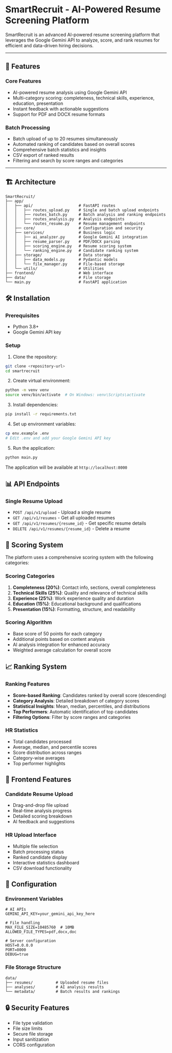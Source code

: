 # SmartRecruit - AI-Powered Resume Screening Platform

SmartRecruit is an advanced AI-powered resume screening platform that leverages the Google Gemini API to analyze, score, and rank resumes for efficient and data-driven hiring decisions.

---

## 🚀 Features

### Core Features
- AI-powered resume analysis using Google Gemini API
- Multi-category scoring: completeness, technical skills, experience, education, presentation
- Instant feedback with actionable suggestions
- Support for PDF and DOCX resume formats

### Batch Processing
- Batch upload of up to 20 resumes simultaneously
- Automated ranking of candidates based on overall scores
- Comprehensive batch statistics and insights
- CSV export of ranked results
- Filtering and search by score ranges and categories

---

## 🏗️ Architecture


```
SmartRecruit/
├── app/
│   ├── api/                    # FastAPI routes
│   │   ├── routes_upload.py    # Single and batch upload endpoints
│   │   ├── routes_batch.py     # Batch analysis and ranking endpoints
│   │   ├── routes_analysis.py  # Analysis endpoints
│   │   └── routes_resume.py    # Resume management endpoints
│   ├── core/                   # Configuration and security
│   ├── services/               # Business logic
│   │   ├── ai_analyzer.py      # Google Gemini AI integration
│   │   ├── resume_parser.py    # PDF/DOCX parsing
│   │   ├── scoring_engine.py   # Resume scoring system
│   │   └── ranking_engine.py   # Candidate ranking system
│   ├── storage/                # Data storage
│   │   ├── data_models.py      # Pydantic models
│   │   └── file_manager.py     # File-based storage
│   └── utils/                  # Utilities
├── frontend/                   # Web interface
├── data/                       # File storage
└── main.py                     # FastAPI application
```

## 🛠️ Installation

### Prerequisites
- Python 3.8+
- Google Gemini API key

### Setup
1. Clone the repository:
```bash
git clone <repository-url>
cd smartrecruit
```

2. Create virtual environment:
```bash
python -m venv venv
source venv/bin/activate  # On Windows: venv\Scripts\activate
```

3. Install dependencies:
```bash
pip install -r requirements.txt
```

4. Set up environment variables:
```bash
cp env.example .env
# Edit .env and add your Google Gemini API key
```

5. Run the application:
```bash
python main.py
```

The application will be available at `http://localhost:8000`

## 📊 API Endpoints

### Single Resume Upload
- `POST /api/v1/upload` - Upload a single resume
- `GET /api/v1/resumes` - Get all uploaded resumes
- `GET /api/v1/resumes/{resume_id}` - Get specific resume details
- `DELETE /api/v1/resumes/{resume_id}` - Delete a resume


## 🎯 Scoring System

The platform uses a comprehensive scoring system with the following categories:

### Scoring Categories
1. **Completeness (20%)**: Contact info, sections, overall completeness
2. **Technical Skills (25%)**: Quality and relevance of technical skills
3. **Experience (25%)**: Work experience quality and duration
4. **Education (15%)**: Educational background and qualifications
5. **Presentation (15%)**: Formatting, structure, and readability

### Scoring Algorithm
- Base score of 50 points for each category
- Additional points based on content analysis
- AI analysis integration for enhanced accuracy
- Weighted average calculation for overall score

## 📈 Ranking System

### Ranking Features
- **Score-based Ranking**: Candidates ranked by overall score (descending)
- **Category Analysis**: Detailed breakdown of category scores
- **Statistical Insights**: Mean, median, percentiles, and distributions
- **Top Performers**: Automatic identification of top candidates
- **Filtering Options**: Filter by score ranges and categories

### HR Statistics
- Total candidates processed
- Average, median, and percentile scores
- Score distribution across ranges
- Category-wise averages
- Top performer highlights

## 🎨 Frontend Features

### Candidate Resume Upload
- Drag-and-drop file upload
- Real-time analysis progress
- Detailed scoring breakdown
- AI feedback and suggestions

### HR Upload Interface
- Multiple file selection
- Batch processing status
- Ranked candidate display
- Interactive statistics dashboard
- CSV download functionality

## 🔧 Configuration

### Environment Variables
```env
# AI APIs
GEMINI_API_KEY=your_gemini_api_key_here

# File handling
MAX_FILE_SIZE=10485760  # 10MB
ALLOWED_FILE_TYPES=pdf,docx,doc

# Server configuration
HOST=0.0.0.0
PORT=8000
DEBUG=true
```

### File Storage Structure
```
data/
├── resumes/          # Uploaded resume files
├── analyses/         # AI analysis results
└── metadata/         # Batch results and rankings
```

## 🔒 Security Features
- File type validation
- File size limits
- Secure file storage
- Input sanitization
- CORS configuration